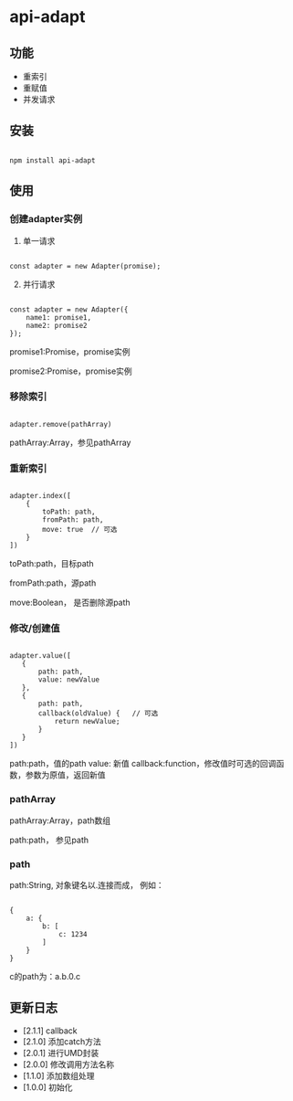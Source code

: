 # api-adapt

## 功能
* 重索引
* 重赋值
* 并发请求

## 安装
<pre><code>
npm install api-adapt
</code></pre>


## 使用
### 创建adapter实例

1. 单一请求

<pre><code>
const adapter = new Adapter(promise);
</code></pre>
2. 并行请求

<pre><code>
const adapter = new Adapter({
    name1: promise1,
    name2: promise2
});
</code></pre>

promise1:Promise，promise实例

promise2:Promise，promise实例

### 移除索引
<pre><code>
adapter.remove(pathArray)
</code></pre>
pathArray:Array，参见pathArray

### 重新索引
<pre><code>
adapter.index([
    {
        toPath: path,
        fromPath: path,
        move: true  // 可选
    }
])
</code></pre>

toPath:path，目标path

fromPath:path，源path

move:Boolean， 是否删除源path

### 修改/创建值
<pre><code>
adapter.value([
   {
       path: path,
       value: newValue
   },
   {
       path: path,
       callback(oldValue) {   // 可选
           return newValue;
       }
   }
])
</code></pre>

path:path，值的path
value: 新值
callback:function，修改值时可选的回调函数，参数为原值，返回新值

### pathArray
pathArray:Array，path数组

path:path， 参见path

### path
path:String, 对象键名以.连接而成， 例如：
<pre><code>
{
    a: {
        b: [
            c: 1234
        ]
    }
}
</code></pre>
c的path为：a.b.0.c

## 更新日志
* [2.1.1] callback
* [2.1.0] 添加catch方法
* [2.0.1] 进行UMD封装
* [2.0.0] 修改调用方法名称
* [1.1.0] 添加数组处理
* [1.0.0] 初始化